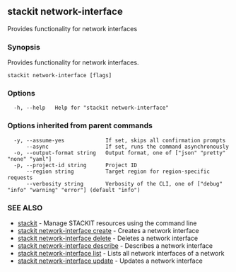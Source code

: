 ## stackit network-interface

Provides functionality for network interfaces

### Synopsis

Provides functionality for network interfaces.

```
stackit network-interface [flags]
```

### Options

```
  -h, --help   Help for "stackit network-interface"
```

### Options inherited from parent commands

```
  -y, --assume-yes             If set, skips all confirmation prompts
      --async                  If set, runs the command asynchronously
  -o, --output-format string   Output format, one of ["json" "pretty" "none" "yaml"]
  -p, --project-id string      Project ID
      --region string          Target region for region-specific requests
      --verbosity string       Verbosity of the CLI, one of ["debug" "info" "warning" "error"] (default "info")
```

### SEE ALSO

* [stackit](./stackit.md)	 - Manage STACKIT resources using the command line
* [stackit network-interface create](./stackit_network-interface_create.md)	 - Creates a network interface
* [stackit network-interface delete](./stackit_network-interface_delete.md)	 - Deletes a network interface
* [stackit network-interface describe](./stackit_network-interface_describe.md)	 - Describes a network interface
* [stackit network-interface list](./stackit_network-interface_list.md)	 - Lists all network interfaces of a network
* [stackit network-interface update](./stackit_network-interface_update.md)	 - Updates a network interface


